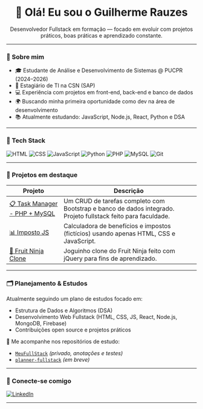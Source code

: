 <h1 align="center">👋 Olá! Eu sou o Guilherme Rauzes</h1>
<p align="center">Desenvolvedor Fullstack em formação — focado em evoluir com projetos práticos, boas práticas e aprendizado constante.</p>

---

### 🚀 Sobre mim
- 🎓 Estudante de Análise e Desenvolvimento de Sistemas @ PUCPR (2024–2026)
- 💼 Estagiário de TI na CSN (SAP)
- 💻 Experiência com projetos em front-end, back-end e banco de dados
- 🌍 Buscando minha primeira oportunidade como dev na área de desenvolvimento
- 📚 Atualmente estudando: JavaScript, Node.js, React, Python e DSA

---

### 🧰 Tech Stack
![HTML](https://img.shields.io/badge/-HTML5-E34F26?style=flat&logo=html5&logoColor=white)
![CSS](https://img.shields.io/badge/-CSS3-1572B6?style=flat&logo=css3)
![JavaScript](https://img.shields.io/badge/-JavaScript-F7DF1E?style=flat&logo=javascript&logoColor=black)
![Python](https://img.shields.io/badge/-Python-3776AB?style=flat&logo=python&logoColor=white)
![PHP](https://img.shields.io/badge/-PHP-777BB4?style=flat&logo=php&logoColor=white)
![MySQL](https://img.shields.io/badge/-MySQL-4479A1?style=flat&logo=mysql&logoColor=white)
![Git](https://img.shields.io/badge/-Git-F05032?style=flat&logo=git&logoColor=white)

---

### 📌 Projetos em destaque

| Projeto | Descrição |
|--------|-----------|
| [📋 Task Manager - PHP + MySQL](https://github.com/GuilhermeRauzes/task-manager-php-mysql) | Um CRUD de tarefas completo com Bootstrap e banco de dados integrado. Projeto fullstack feito para faculdade. |
| [📊 Imposto JS](https://github.com/GuilhermeRauzes/gov-benefits-calculator-js) | Calculadora de benefícios e impostos (fictícios) usando apenas HTML, CSS e JavaScript. |
| [🍉 Fruit Ninja Clone](https://github.com/GuilhermeRauzes/fruit-ninja-clone-jquery) | Joguinho clone do Fruit Ninja feito com jQuery para fins de aprendizado. |

---

### 🗂️ Planejamento & Estudos

Atualmente seguindo um plano de estudos focado em:
- Estrutura de Dados e Algoritmos (DSA)
- Desenvolvimento Web Fullstack (HTML, CSS, JS, React, Node.js, MongoDB, Firebase)
- Contribuições open source e projetos práticos

📍 Me acompanhe nos repositórios de estudo:
- [`MeuFullStack`](https://github.com/GuilhermeRauzes/MeuFullStack) *(privado, anotações e testes)*
- [`planner-fullstack`](https://github.com/GuilhermeRauzes/planner-fullstack) *(em breve)*

---

### 🤝 Conecte-se comigo
[![LinkedIn](https://img.shields.io/badge/-LinkedIn-0A66C2?style=flat&logo=linkedin&logoColor=white)](https://www.linkedin.com/in/guilherme-rauzes-8a4306255/)

---
